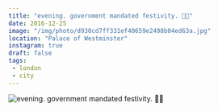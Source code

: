 ```yaml
---
title: "evening. government mandated festivity. 🎄🌟"
date: 2016-12-25
image: "/img/photo/d930cd7ff331ef40659e2498b04ed63a.jpg"
location: "Palace of Westminster"
instagram: true
draft: false
tags:
 - london
 - city
---
```


![evening. government mandated festivity. 🎄🌟](/img/photo/d930cd7ff331ef40659e2498b04ed63a.jpg)
